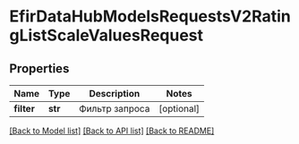 # EfirDataHubModelsRequestsV2RatingListScaleValuesRequest

## Properties
Name | Type | Description | Notes
------------ | ------------- | ------------- | -------------
**filter** | **str** | Фильтр запроса | [optional] 

[[Back to Model list]](../README.md#documentation-for-models) [[Back to API list]](../README.md#documentation-for-api-endpoints) [[Back to README]](../README.md)

